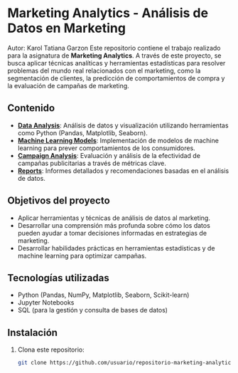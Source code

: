 # Marketing Analytics - Análisis de Datos en Marketing
Autor: Karol Tatiana Garzon
Este repositorio contiene el trabajo realizado para la asignatura de **Marketing Analytics**. A través de este proyecto, se busca aplicar técnicas analíticas y herramientas estadísticas para resolver problemas del mundo real relacionados con el marketing, como la segmentación de clientes, la predicción de comportamientos de compra y la evaluación de campañas de marketing.

## Contenido

- **[Data Analysis](./data-analysis/)**: Análisis de datos y visualización utilizando herramientas como Python (Pandas, Matplotlib, Seaborn).
- **[Machine Learning Models](./ml-models/)**: Implementación de modelos de machine learning para prever comportamientos de los consumidores.
- **[Campaign Analysis](./campaign-analysis/)**: Evaluación y análisis de la efectividad de campañas publicitarias a través de métricas clave.
- **[Reports](./reports/)**: Informes detallados y recomendaciones basadas en el análisis de datos.

## Objetivos del proyecto

- Aplicar herramientas y técnicas de análisis de datos al marketing.
- Desarrollar una comprensión más profunda sobre cómo los datos pueden ayudar a tomar decisiones informadas en estrategias de marketing.
- Desarrollar habilidades prácticas en herramientas estadísticas y de machine learning para optimizar campañas.

## Tecnologías utilizadas

- Python (Pandas, NumPy, Matplotlib, Seaborn, Scikit-learn)
- Jupyter Notebooks
- SQL (para la gestión y consulta de bases de datos)

## Instalación

1. Clona este repositorio:
   ```bash
   git clone https://github.com/usuario/repositorio-marketing-analytics.git
